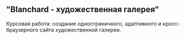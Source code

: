 <h2> "Blanchard - художественная галерея"</h2>
Курсовая работа: создание одностраничного, адаптивного и кросс-браузерного сайта художественной галереи.

